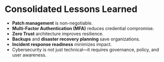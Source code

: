 # Consolidated Lessons Learned

- **Patch management** is non-negotiable.  
- **Multi-Factor Authentication (MFA)** reduces credential compromise.  
- **Zero Trust** architecture improves resilience.  
- **Backups** and **disaster recovery planning** save organizations.  
- **Incident response readiness** minimizes impact.  
- Cybersecurity is not just technical—it requires governance, policy, and user awareness.
